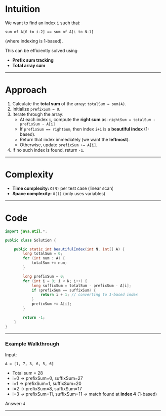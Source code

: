 # Intuition
	
We want to find an index `i` such that:

```
sum of A[0 to i-2] == sum of A[i to N-1]
```

(where indexing is 1-based).

This can be efficiently solved using:
* **Prefix sum tracking**
* **Total array sum**

---

# Approach

1. Calculate the **total sum** of the array: `totalSum = sum(A)`.
2. Initialize `prefixSum = 0`.
3. Iterate through the array:
   * At each index `i`, compute the **right sum** as:
     `rightSum = totalSum - prefixSum - A[i]`
   * If `prefixSum == rightSum`, then index `i+1` is a **beautiful index** (1-based).
   * Return that index immediately (we want the **leftmost**).
   * Otherwise, update `prefixSum += A[i]`.
4. If no such index is found, return `-1`.

---

# Complexity

* **Time complexity:** `O(N)` per test case (linear scan)
* **Space complexity:** `O(1)` (only uses variables)

---

# Code

```java
import java.util.*;

public class Solution {

    public static int beautifulIndex(int N, int[] A) {
        long totalSum = 0;
        for (int num : A) {
            totalSum += num;
        }

        long prefixSum = 0;
        for (int i = 0; i < N; i++) {
            long suffixSum = totalSum - prefixSum - A[i];
            if (prefixSum == suffixSum) {
                return i + 1; // converting to 1-based index
            }
            prefixSum += A[i];
        }

        return -1;
    }
}
```

---

### **Example Walkthrough**

Input:

```
A = [1, 7, 3, 6, 5, 6]
```

* Total sum = 28
* i=0 → prefixSum=0, suffixSum=27
* i=1 → prefixSum=1, suffixSum=20
* i=2 → prefixSum=8, suffixSum=17
* i=3 → prefixSum=11, suffixSum=11 → match found at **index 4** (1-based)

Answer: `4`

---
